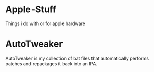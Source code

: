 # Apple-Stuff
Things i do with or for apple hardware

# AutoTweaker
AutoTweaker is my collection of bat files that automatically performs patches and repackages it back into an IPA.
